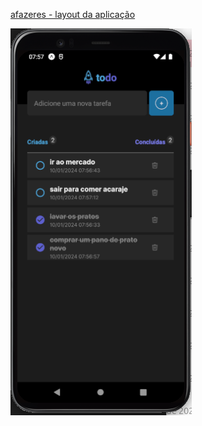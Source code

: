 [afazeres - layout da aplicação](https://www.figma.com/file/1XfZQGSWk4HWjvwcjd2nOP/ToDo-List/duplicate)

![Tela inicial com 4 tarefas, 2 iniciadas e 2 terminadas](./assets/Captura01.png)
